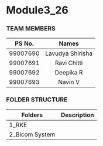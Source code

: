 # Module3_26

### TEAM MEMBERS
|  PS No.  |  Names  |
|:--:|:--:|
| 99007690 | Lavudya Shirisha |
| 99007691 | Ravi Chitti |
| 99007692 | Deepika R |
| 99007693 | Navin V |

### FOLDER STRUCTURE
| Folders  |  Description  |
|----------|---------------|
| 1_RKE    | 
| 2_Bicom System| 

